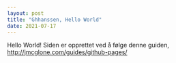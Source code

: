 ```yaml
---
layout: post
title: "Ghhanssen, Hello World"
date: 2021-07-17
---
```


Hello World!
Siden er opprettet ved å følge denne guiden, <a href="http://jmcglone.com/guides/github-pages/">http://jmcglone.com/guides/github-pages/</a>
